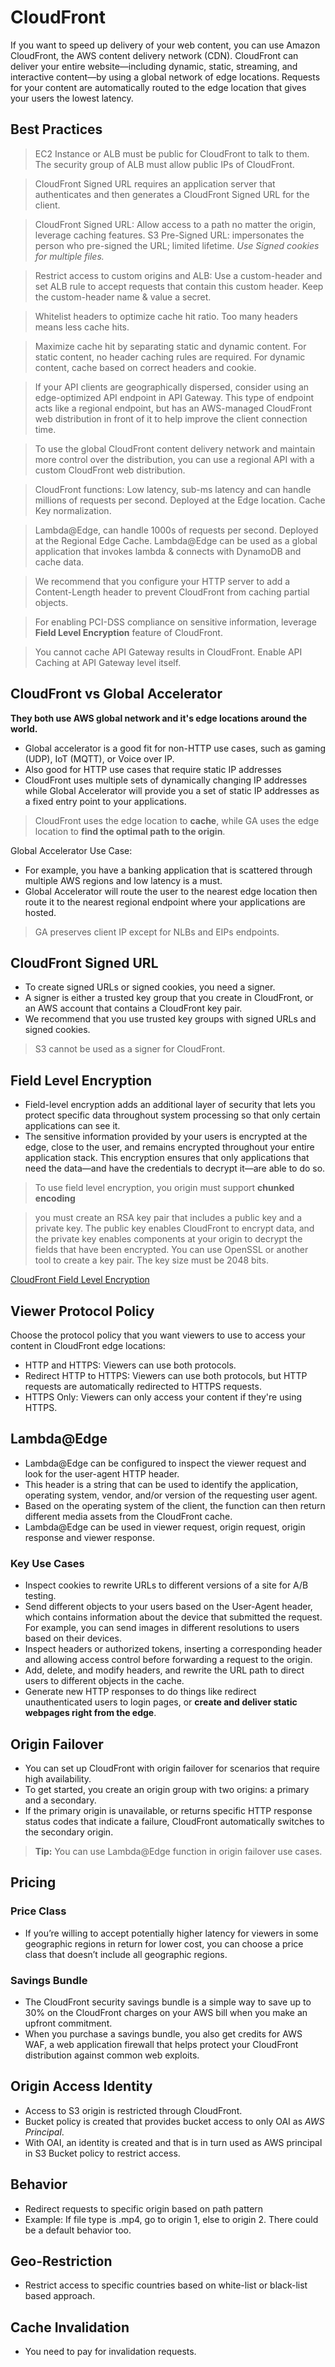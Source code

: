 # CloudFront

If you want to speed up delivery of your web content, you can use Amazon CloudFront, the AWS content delivery network (CDN). CloudFront can deliver your entire website—including dynamic, static, streaming, and interactive content—by using a global network of edge locations. Requests for your content are automatically routed to the edge location that gives your users the lowest latency.

## Best Practices

> EC2 Instance or ALB must be public for CloudFront to talk to them. The security group of ALB must allow public IPs of CloudFront.

> CloudFront Signed URL requires an application server that authenticates and then generates a CloudFront Signed URL for the client.

> CloudFront Signed URL: Allow access to a path no matter the origin, leverage caching features. S3 Pre-Signed URL: impersonates the person who pre-signed the URL; limited lifetime. _Use Signed cookies for multiple files._

> Restrict access to custom origins and ALB: Use a custom-header and set ALB rule to accept requests that contain this custom header. Keep the custom-header name & value a secret.

> Whitelist headers to optimize cache hit ratio. Too many headers means less cache hits.

> Maximize cache hit by separating static and dynamic content. For static content, no header caching rules are required.  For dynamic content, cache based on correct headers and cookie.

> If your API clients are geographically dispersed, consider using an edge-optimized API endpoint in API Gateway. 
This type of endpoint acts like a regional endpoint, but has an AWS-managed CloudFront web distribution in front of it to help improve the client connection time.

> To use the global CloudFront content delivery network and maintain more control over the distribution, you can use a regional API with a custom CloudFront web distribution.

> CloudFront functions: Low latency, sub-ms latency and can handle millions of requests per second. Deployed at the Edge location. Cache Key normalization.

> Lambda@Edge, can handle 1000s of requests per second. Deployed at the Regional Edge Cache. Lambda@Edge can be used as a global application that invokes lambda & connects with DynamoDB and cache data.

> We recommend that you configure your HTTP server to add a Content-Length header to prevent CloudFront from caching partial objects.

> For enabling PCI-DSS compliance on sensitive information, leverage **Field Level Encryption** feature of CloudFront. 

> You cannot cache API Gateway results in CloudFront. Enable API Caching at API Gateway level itself.

## CloudFront vs Global Accelerator

**They both use AWS global network and it's edge locations around the world.**

- Global accelerator is a good fit for non-HTTP use cases, such as gaming (UDP), IoT (MQTT), or Voice over IP.
- Also good for HTTP use cases that require static IP addresses
- CloudFront uses multiple sets of dynamically changing IP addresses while Global Accelerator will provide you a set of static IP addresses as a fixed entry point to your applications.

> CloudFront uses the edge location to **cache**, while GA uses the edge location to **find the optimal path to the origin**.

Global Accelerator Use Case:
- For example, you have a banking application that is scattered through multiple AWS regions and low latency is a must. 
- Global Accelerator will route the user to the nearest edge location then route it to the nearest regional endpoint where your applications are hosted. 

> GA preserves client IP except for NLBs and EIPs endpoints.

## CloudFront Signed URL

- To create signed URLs or signed cookies, you need a signer. 
- A signer is either a trusted key group that you create in CloudFront, or an AWS account that contains a CloudFront key pair. 
- We recommend that you use trusted key groups with signed URLs and signed cookies.

> S3 cannot be used as a signer for CloudFront.

## Field Level Encryption

- Field-level encryption adds an additional layer of security that lets you protect specific data throughout system processing so that only certain applications can see it.
- The sensitive information provided by your users is encrypted at the edge, close to the user, and remains encrypted throughout your entire application stack. This encryption ensures that only applications that need the data—and have the credentials to decrypt it—are able to do so.

> To use field level encryption, you origin must support **chunked encoding**

> you must create an RSA key pair that includes a public key and a private key. The public key enables CloudFront to encrypt data, and the private key enables components at your origin to decrypt the fields that have been encrypted. You can use OpenSSL or another tool to create a key pair. The key size must be 2048 bits.

[CloudFront Field Level Encryption](https://docs.aws.amazon.com/AmazonCloudFront/latest/DeveloperGuide/field-level-encryption.html)

## Viewer Protocol Policy

Choose the protocol policy that you want viewers to use to access your content in CloudFront edge locations:

- HTTP and HTTPS: Viewers can use both protocols.
- Redirect HTTP to HTTPS: Viewers can use both protocols, but HTTP requests are automatically redirected to HTTPS requests.
- HTTPS Only: Viewers can only access your content if they're using HTTPS.

## Lambda@Edge

- Lambda@Edge can be configured to inspect the viewer request and look for the user-agent HTTP header.
- This header is a string that can be used to identify the application, operating system, vendor, and/or version of the requesting user agent.
- Based on the operating system of the client, the function can then return different media assets from the CloudFront cache.
- Lambda@Edge can be used in viewer request, origin request, origin response and viewer response.

### Key Use Cases
- Inspect cookies to rewrite URLs to different versions of a site for A/B testing.
- Send different objects to your users based on the User-Agent header, which contains information about the device that submitted the request. For example, you can send images in different resolutions to users based on their devices.
- Inspect headers or authorized tokens, inserting a corresponding header and allowing access control before forwarding a request to the origin.
- Add, delete, and modify headers, and rewrite the URL path to direct users to different objects in the cache.
- Generate new HTTP responses to do things like redirect unauthenticated users to login pages, or **create and deliver static webpages right from the edge**.

## Origin Failover

- You can set up CloudFront with origin failover for scenarios that require high availability. 
- To get started, you create an origin group with two origins: a primary and a secondary. 
- If the primary origin is unavailable, or returns specific HTTP response status codes that indicate a failure, CloudFront automatically switches to the secondary origin.

> **Tip:** You can use Lambda@Edge function in origin failover use cases. 

## Pricing

### Price Class

- If you’re willing to accept potentially higher latency for viewers in some geographic regions in return for lower cost, you can choose a price class that doesn’t include all geographic regions.

### Savings Bundle

- The CloudFront security savings bundle is a simple way to save up to 30% on the CloudFront charges on your AWS bill when you make an upfront commitment.
- When you purchase a savings bundle, you also get credits for AWS WAF, a web application firewall that helps protect your CloudFront distribution against common web exploits.

## Origin Access Identity

- Access to S3 origin is restricted through CloudFront.
- Bucket policy is created that provides bucket access to only OAI as _AWS Principal_.
- With OAI, an identity is created and that is in turn used as AWS principal in S3 Bucket policy to restrict access.

## Behavior

- Redirect requests to specific origin based on path pattern
- Example: If file type is .mp4, go to origin 1, else to origin 2. There could be a default behavior too.

## Geo-Restriction

- Restrict access to specific countries based on white-list or black-list based approach.

## Cache Invalidation

- You need to pay for invalidation requests.